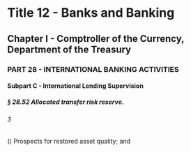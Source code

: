 
# Title 12 - Banks and Banking
## Chapter I - Comptroller of the Currency, Department of the Treasury
### PART 28 - INTERNATIONAL BANKING ACTIVITIES
#### Subpart C - International Lending Supervision
##### § 28.52 Allocated transfer risk reserve.
###### 3

() Prospects for restored asset quality; and

